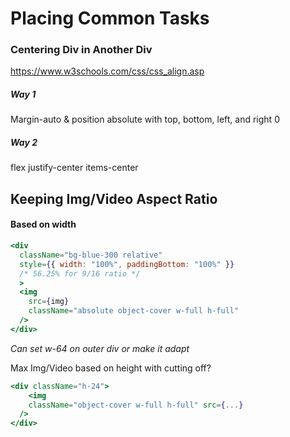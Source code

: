 # Placing Common Tasks

### Centering Div in Another Div

https://www.w3schools.com/css/css_align.asp

##### Way 1

Margin-auto & position absolute with top, bottom, left, and right  0

##### Way 2

flex justify-center items-center

## Keeping Img/Video Aspect Ratio

#### Based on width

```jsx
<div
  className="bg-blue-300 relative"
  style={{ width: "100%", paddingBottom: "100%" }}
  /* 56.25% for 9/16 ratio */
  >
  <img
    src={img}
    className="absolute object-cover w-full h-full"
  />
</div>
```

*Can set w-64 on outer div or make it adapt*

Max Img/Video based on height with cutting off?

```jsx
<div className="h-24">
	<img 
    className="object-cover w-full h-full" src={...}
  />
</div>
```

